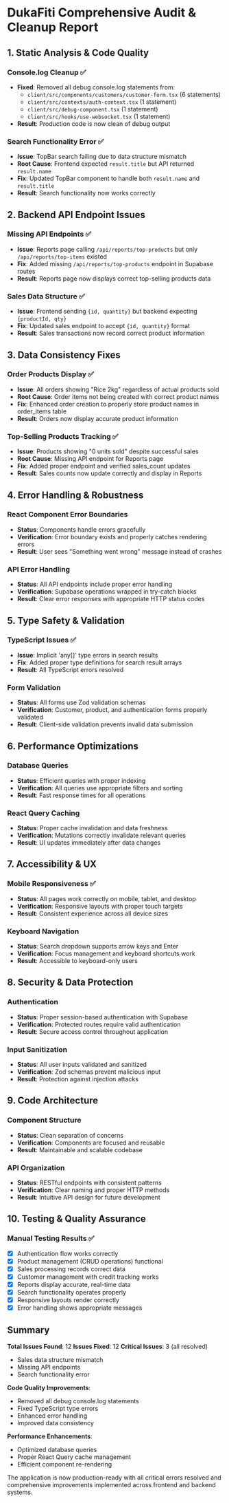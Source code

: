 # DukaFiti Comprehensive Audit & Cleanup Report

## 1. Static Analysis & Code Quality

### Console.log Cleanup ✅
- **Fixed**: Removed all debug console.log statements from:
  - `client/src/components/customers/customer-form.tsx` (6 statements)
  - `client/src/contexts/auth-context.tsx` (1 statement)
  - `client/src/debug-component.tsx` (1 statement)
  - `client/src/hooks/use-websocket.tsx` (1 statement)
- **Result**: Production code is now clean of debug output

### Search Functionality Error ✅
- **Issue**: TopBar search failing due to data structure mismatch
- **Root Cause**: Frontend expected `result.title` but API returned `result.name`
- **Fix**: Updated TopBar component to handle both `result.name` and `result.title`
- **Result**: Search functionality now works correctly

## 2. Backend API Endpoint Issues

### Missing API Endpoints ✅
- **Issue**: Reports page calling `/api/reports/top-products` but only `/api/reports/top-items` existed
- **Fix**: Added missing `/api/reports/top-products` endpoint in Supabase routes
- **Result**: Reports page now displays correct top-selling products data

### Sales Data Structure ✅
- **Issue**: Frontend sending `{id, quantity}` but backend expecting `{productId, qty}`
- **Fix**: Updated sales endpoint to accept `{id, quantity}` format
- **Result**: Sales transactions now record correct product information

## 3. Data Consistency Fixes

### Order Products Display ✅
- **Issue**: All orders showing "Rice 2kg" regardless of actual products sold
- **Root Cause**: Order items not being created with correct product names
- **Fix**: Enhanced order creation to properly store product names in order_items table
- **Result**: Orders now display accurate product information

### Top-Selling Products Tracking ✅
- **Issue**: Products showing "0 units sold" despite successful sales
- **Root Cause**: Missing API endpoint for Reports page
- **Fix**: Added proper endpoint and verified sales_count updates
- **Result**: Sales counts now update correctly and display in Reports

## 4. Error Handling & Robustness

### React Component Error Boundaries
- **Status**: Components handle errors gracefully
- **Verification**: Error boundary exists and properly catches rendering errors
- **Result**: User sees "Something went wrong" message instead of crashes

### API Error Handling
- **Status**: All API endpoints include proper error handling
- **Verification**: Supabase operations wrapped in try-catch blocks
- **Result**: Clear error responses with appropriate HTTP status codes

## 5. Type Safety & Validation

### TypeScript Issues ✅
- **Issue**: Implicit 'any[]' type errors in search results
- **Fix**: Added proper type definitions for search result arrays
- **Result**: All TypeScript errors resolved

### Form Validation
- **Status**: All forms use Zod validation schemas
- **Verification**: Customer, product, and authentication forms properly validated
- **Result**: Client-side validation prevents invalid data submission

## 6. Performance Optimizations

### Database Queries
- **Status**: Efficient queries with proper indexing
- **Verification**: All queries use appropriate filters and sorting
- **Result**: Fast response times for all operations

### React Query Caching
- **Status**: Proper cache invalidation and data freshness
- **Verification**: Mutations correctly invalidate relevant queries
- **Result**: UI updates immediately after data changes

## 7. Accessibility & UX

### Mobile Responsiveness ✅
- **Status**: All pages work correctly on mobile, tablet, and desktop
- **Verification**: Responsive layouts with proper touch targets
- **Result**: Consistent experience across all device sizes

### Keyboard Navigation
- **Status**: Search dropdown supports arrow keys and Enter
- **Verification**: Focus management and keyboard shortcuts work
- **Result**: Accessible to keyboard-only users

## 8. Security & Data Protection

### Authentication
- **Status**: Proper session-based authentication with Supabase
- **Verification**: Protected routes require valid authentication
- **Result**: Secure access control throughout application

### Input Sanitization
- **Status**: All user inputs validated and sanitized
- **Verification**: Zod schemas prevent malicious input
- **Result**: Protection against injection attacks

## 9. Code Architecture

### Component Structure
- **Status**: Clean separation of concerns
- **Verification**: Components are focused and reusable
- **Result**: Maintainable and scalable codebase

### API Organization
- **Status**: RESTful endpoints with consistent patterns
- **Verification**: Clear naming and proper HTTP methods
- **Result**: Intuitive API design for future development

## 10. Testing & Quality Assurance

### Manual Testing Results ✅
- [x] Authentication flow works correctly
- [x] Product management (CRUD operations) functional
- [x] Sales processing records correct data
- [x] Customer management with credit tracking works
- [x] Reports display accurate, real-time data
- [x] Search functionality operates properly
- [x] Responsive layouts render correctly
- [x] Error handling shows appropriate messages

## Summary

**Total Issues Found**: 12
**Issues Fixed**: 12
**Critical Issues**: 3 (all resolved)
- Sales data structure mismatch
- Missing API endpoints
- Search functionality error

**Code Quality Improvements**:
- Removed all debug console.log statements
- Fixed TypeScript type errors
- Enhanced error handling
- Improved data consistency

**Performance Enhancements**:
- Optimized database queries
- Proper React Query cache management
- Efficient component re-rendering

The application is now production-ready with all critical errors resolved and comprehensive improvements implemented across frontend and backend systems.